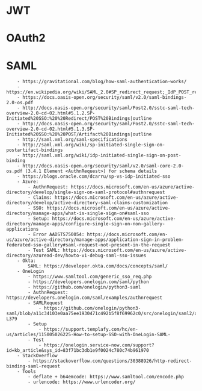 # JWT

# OAuth2

# SAML
		- https://gravitational.com/blog/how-saml-authentication-works/
		- https://en.wikipedia.org/wiki/SAML_2.0#SP_redirect_request;_IdP_POST_response
		- https://docs.oasis-open.org/security/saml/v2.0/saml-bindings-2.0-os.pdf
		- http://docs.oasis-open.org/security/saml/Post2.0/sstc-saml-tech-overview-2.0-cd-02.html#5.1.2.SP-Initiated%20SSO:%20%20Redirect/POST%20Bindings|outline
		- http://docs.oasis-open.org/security/saml/Post2.0/sstc-saml-tech-overview-2.0-cd-02.html#5.1.3.SP-Initiated%20SSO:%20%20POST/Artifact%20Bindings|outline
		- http://saml.xml.org/saml-specifications
		- http://saml.xml.org/wiki/sp-initiated-single-sign-on-postartifact-bindings
		- http://saml.xml.org/wiki/idp-initiated-single-sign-on-post-binding
		- http://docs.oasis-open.org/security/saml/v2.0/saml-core-2.0-os.pdf (3.4.1 Element <AuthnRequest>) for schema details
		- https://blogs.oracle.com/dcarru/sp-vs-idp-initiated-sso
		- Azure: 
			- AuthnRequest: https://docs.microsoft.com/en-us/azure/active-directory/develop/single-sign-on-saml-protocol#authnrequest
			- Claims: https://docs.microsoft.com/en-us/azure/active-directory/develop/active-directory-saml-claims-customization
			- SSO: https://docs.microsoft.com/en-us/azure/active-directory/manage-apps/what-is-single-sign-on#saml-sso
			- Setup: https://docs.microsoft.com/en-us/azure/active-directory/manage-apps/configure-single-sign-on-non-gallery-applications
			- Error AADSTS750054: https://docs.microsoft.com/en-us/azure/active-directory/manage-apps/application-sign-in-problem-federated-sso-gallery#saml-request-not-present-in-the-request
			- Test SAML: https://docs.microsoft.com/en-us/azure/active-directory/azuread-dev/howto-v1-debug-saml-sso-issues
		- Okta:
			SAML: https://developer.okta.com/docs/concepts/saml/
		- OneLogin
			- https://www.samltool.com/generic_sso_req.php
			- https://developers.onelogin.com/saml/python
			- https://github.com/onelogin/python3-saml
			- AuthnRequest: https://developers.onelogin.com/saml/examples/authnrequest
			- SAMLRequest
				- https://github.com/onelogin/python3-saml/blob/a11c34103e0aa75ee1930471c492b5f8f69962c0/src/onelogin/saml2/auth.py#L378-L379
			- Setup
				- https://support.templafy.com/hc/en-us/articles/115005026225-How-to-setup-SSO-with-OneLogin-SAML-
			- Test
				- https://onelogin.service-now.com/support?id=kb_article&sys_id=83f71bc3db1e9f0024c780c74b961970
		- StackOverflow
			- https://stackoverflow.com/questions/30388926/http-redirect-binding-saml-request
		- Tools
			- deflate + b64emcode: https://www.samltool.com/encode.php
			- urlencode: https://www.urlencoder.org/